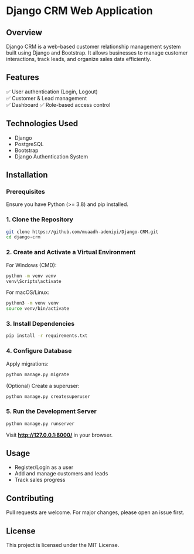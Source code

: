 # Django CRM Web Application

## Overview
Django CRM is a web-based customer relationship management system built using Django and Bootstrap. It allows businesses to manage customer interactions, track leads, and organize sales data efficiently.

## Features
✅ User authentication (Login, Logout)  
✅ Customer & Lead management  
✅ Dashboard 
✅ Role-based access control  

## Technologies Used
- Django  
- PostgreSQL   
- Bootstrap  
- Django Authentication System  

## Installation

### Prerequisites
Ensure you have Python (>= 3.8) and pip installed.

### 1. Clone the Repository
```sh
git clone https://github.com/muaadh-adeniyi/Django-CRM.git
cd django-crm
```

### 2. Create and Activate a Virtual Environment
For Windows (CMD):
```sh
python -m venv venv
venv\Scripts\activate
```
For macOS/Linux:
```sh
python3 -m venv venv
source venv/bin/activate
```

### 3. Install Dependencies
```sh
pip install -r requirements.txt
```

### 4. Configure Database
Apply migrations:
```sh
python manage.py migrate
```
(Optional) Create a superuser:
```sh
python manage.py createsuperuser
```

### 5. Run the Development Server
```sh
python manage.py runserver
```
Visit **http://127.0.0.1:8000/** in your browser.

## Usage
- Register/Login as a user  
- Add and manage customers and leads  
- Track sales progress  

## Contributing
Pull requests are welcome. For major changes, please open an issue first.

## License
This project is licensed under the MIT License.
